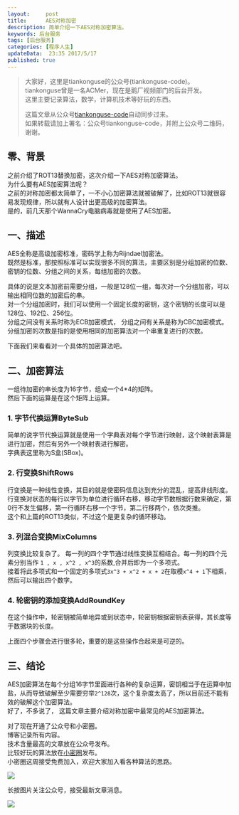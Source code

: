 ```yaml
---  
layout:     post  
title:      AES对称加密
description: 简单介绍一下AES对称加密算法。  
keywords: 后台服务  
tags: [后台服务]  
categories: [程序人生]  
updateData:  23:35 2017/5/17
published: true  
---  
```

  
  
>   
> 大家好，这里是tiankonguse的公众号(tiankonguse-code)。    
> tiankonguse曾是一名ACMer，现在是鹅厂视频部门的后台开发。    
> 这里主要记录算法，数学，计算机技术等好玩的东西。   
>      
> 这篇文章从公众号[tiankonguse-code](http://mp.weixin.qq.com/s/kjuZuB6l80e49rP_cJEr_g)自动同步过来。    
> 如果转载请加上署名：公众号tiankonguse-code，并附上公众号二维码，谢谢。    
>    
  

## 零、背景

之前介绍了ROT13替换加密，这次介绍一下AES对称加密算法。  
为什么要有AES加密算法呢？  
之前的对称加密都太简单了，一不小心加密算法就被破解了，比如ROT13就很容易发现规律，所以就有人设计出更高级的加密算法。  
是的，前几天那个WannaCry电脑病毒就是使用了AES加密。  


## 一、描述

AES全称是高级加密标准，密码学上称为Rijndael加密法。  
既然是标准，那按照标准可以实现很多不同的算法，主要区别是分组加密的位数、密钥的位数、分组之间的关系，每组加密的次数。  


具体的说是文本加密前需要分组，一般是128位一组，每次对一个分组加密，可以输出相同位数的加密后的串。  
对一个分组加密时，我们可以使用一个固定长度的密钥，这个密钥的长度可以是128位、192位、256位。  
分组之间没有关系时称为ECB加密模式， 分组之间有关系是称为CBC加密模式。  
分组加密的次数是指的是使用相同的加密算法对一个串重复进行的次数。  

下面我们来看看对一个具体的加密算法吧。  


## 二、加密算法  

一组待加密的串长度为16字节，组成一个4*4的矩阵。   
然后下面的运算是在这个矩阵上运算。  

### 1. 字节代换运算ByteSub

简单的说字节代换运算就是使用一个字典表对每个字节进行映射，这个映射表算是进行加密，然后有另外一个映射表进行解密。  
字典表这里称为S盒(SBox)。  

### 2. 行变换ShiftRows

行变换是一种线性变换，其目的就是使密码信息达到充分的混乱，提高非线形度。  
行变换对状态的每行以字节为单位进行循环右移，移动字节数根据行数来确定，第0行不发生偏移，第一行循环右移一个字节，第二行移两个，依次类推。  
这个和上篇的ROT13类似，不过这个是更复杂的循环移动。  

### 3. 列混合变换MixColumns

列变换比较复杂了。
每一列的四个字节通过线性变换互相结合。每一列的四个元素分别当作 `1 , x , x^2 , x^3`的系数,合并后即为一个多项式。  
接着将此多项式和一个固定的多项式`3x^3 + x^2 + x + 2`在取模`x^4 + 1`下相乘，然后可以输出四个数字。  


### 4. 轮密钥的添加变换AddRoundKey

在这个操作中，轮密钥被简单地异或到状态中，轮密钥根据密钥表获得，其长度等于数据块的长度。


上面四个步骤会进行很多轮，重要的是这些操作合起来是可逆的。  


## 三、结论

AES加密算法在每个分组16字节里面进行各种的复杂运算，密钥相当于在运算中加盐，从而导致破解至少需要穷举`2^128`次，这个复杂度太高了，所以目前还不能有效的破解这个加密算法。  
好了，不多说了， 这篇文章主要介绍对称加密中最常见的AES加密算法。   


对了现在开通了公众号和小密圈。  
博客记录所有内容。  
技术含量最高的文章放在公众号发布。  
比较好玩的算法放在[小密圈](https://wx.xiaomiquan.com/mweb/views/joingroup/join_group.html?group_id=281548515451&secret=r0krqw9fw0at24vxjxo1uo4k0h4lfe47&extra=d67ce0c25ec91252b3af846a10154c9e9d4cb50c763fee178acd68cd2c2e09ee)发布。  
小密圈这周接受免费加入，欢迎大家加入看各种算法的思路。  

![](https://res.tiankonguse.com/images/suanfa_xiaomiquan.jpg)  
  
  
长按图片关注公众号，接受最新文章消息。   
  
![](https://res.tiankonguse.com/images/weixin-50cm.jpg)  
  
  
  